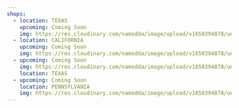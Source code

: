 ```yaml
---
shops:
  - location: TEXAS
    upcoming: Coming Soon
    img: https://res.cloudinary.com/namodda/image/upload/v1650394878/unsplash_mEZ3PoFGs_k_vlx1hg.svg
  - location: CALIFORNIA
    upcoming: Coming Soon
    img: https://res.cloudinary.com/namodda/image/upload/v1650394878/unsplash_mEZ3PoFGs_k_vlx1hg.svg
  - upcoming: Coming Soon
    img: https://res.cloudinary.com/namodda/image/upload/v1650394878/unsplash_mEZ3PoFGs_k_vlx1hg.svg
    location: TEXAS
  - upcoming: Coming Soon
    location: PENNSYLVANIA
    img: https://res.cloudinary.com/namodda/image/upload/v1650394878/unsplash_mEZ3PoFGs_k_vlx1hg.svg
---
```

